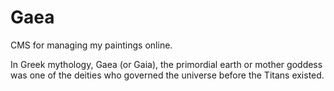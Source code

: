 # Gaea
CMS for managing my paintings online.

In Greek mythology, Gaea (or Gaia), the primordial earth or mother goddess was one of the deities who governed the universe before the Titans existed.
